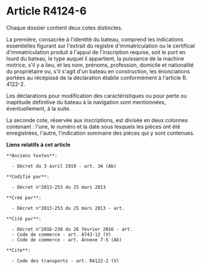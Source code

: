 # Article R4124-6

Chaque dossier contient deux cotes distinctes. 

La première, consacrée à l'identité du bateau, comprend les indications essentielles figurant sur l'extrait du registre
d'immatriculation ou le certificat d'immatriculation produit à l'appui de l'inscription requise, soit le port en lourd du
bateau, le type auquel il appartient, la puissance de la machine motrice, s'il y a lieu, et les nom, prénoms, profession,
domicile et nationalité du propriétaire ou, s'il s'agit d'un bateau en construction, les énonciations portées au récépissé de
la déclaration établie conformément à l'article R. 4122-2. 

Les déclarations pour modification des caractéristiques ou pour perte ou inaptitude définitive du bateau à la navigation sont
mentionnées, éventuellement, à la suite. 

La seconde cote, réservée aux inscriptions, est divisée en deux colonnes contenant : l'une, le numéro et la date sous
lesquels les pièces ont été enregistrées, l'autre, l'indication sommaire des pièces qui y sont contenues.

**Liens relatifs à cet article**

	**Anciens textes**:

	  - Décret du 3 avril 1919 - art. 34 (Ab)

	**Codifié par**:

	  - Décret n°2013-253 du 25 mars 2013

	**Créé par**:

	  - Décret n°2013-253 du 25 mars 2013 - art.

	**Cité par**:

	  - Décret n°2016-230 du 26 février 2016 - art.
	  - Code de commerce - art. A743-12 (V)
	  - Code de commerce - art. Annexe 7-5 (Ab)

	**Cite**:

	  - Code des transports - art. R4122-2 (V)
